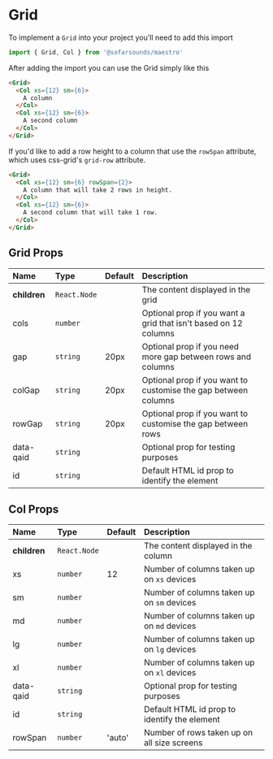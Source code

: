 # Grid 
To implement a `Grid` into your project you'll need to add this import
```js
import { Grid, Col } from '@sofarsounds/maestro'
```

After adding the import you can use the Grid simply like this
```html
<Grid>
  <Col xs={12} sm={6}>
    A column
  </Col>
  <Col xs={12} sm={6}>
    A second column
  </Col>
</Grid>
```

If you'd like to add a row height to a column that use the `rowSpan` attribute,
which uses css-grid's `grid-row` attribute.

```html
<Grid>
  <Col xs={12} sm={6} rowSpan={2}>
    A column that will take 2 rows in height.
  </Col>
  <Col xs={12} sm={6}>
    A second column that will take 1 row.
  </Col>
</Grid>
```

## Grid Props

| Name          | Type         | Default         | Description                      |
| :------------ | :-----       | :-------------- | :------------------------------- |
| **children**  | `React.Node` |                 | The content displayed in the grid
| cols          | `number`     |                 | Optional prop if you want a grid that isn't based on 12 columns
| gap           | `string`     | 20px            | Optional prop if you need more gap between rows and columns
| colGap        | `string`     | 20px            | Optional prop if you want to customise the gap between columns
| rowGap        | `string`     | 20px            | Optional prop if you want to customise the gap between rows
| data-qaid     | `string`     |                 | Optional prop for testing purposes
| id            | `string`     |                 | Default HTML id prop to identify the element

## Col Props

| Name          | Type         | Default         | Description                      |
| :------------ | :-----       | :-------------- | :------------------------------- |
| **children**  | `React.Node` |                 | The content displayed in the column
| xs            | `number`     | 12              | Number of columns taken up on `xs` devices
| sm            | `number`     |                 | Number of columns taken up on `sm` devices
| md            | `number`     |                 | Number of columns taken up on `md` devices
| lg            | `number`     |                 | Number of columns taken up on `lg` devices
| xl            | `number`     |                 | Number of columns taken up on `xl` devices
| data-qaid     | `string`     |                 | Optional prop for testing purposes
| id            | `string`     |                 | Default HTML id prop to identify the element
| rowSpan       | `number`     | 'auto'          | Number of rows taken up on all size screens
